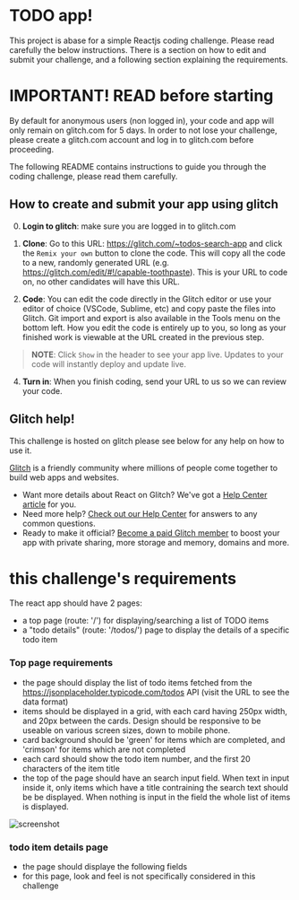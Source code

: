 # TODO app!

This project is abase for a simple Reactjs coding challenge. Please read carefully the below instructions.
There is a section on how to edit and submit your challenge, and a following section explaining the requirements.

# IMPORTANT! READ before starting
By default for anonymous users (non logged in), your code and app will only remain on glitch.com for 5 days. In order to not lose your challenge, please create a glitch.com account and log in to glitch.com before proceeding.

The following README contains instructions to guide you through the coding challenge, please read them carefully.

## How to create and submit your app using glitch

0. **Login to glitch**: make sure you are logged in to glitch.com

1. **Clone**: Go to this URL: https://glitch.com/~todos-search-app and click the `Remix your own` button to clone the code. This will copy all the code to a new, randomly generated URL (e.g. https://glitch.com/edit/#!/capable-toothpaste). This is your URL to code on, no other candidates will have this URL.

2. **Code**: You can edit the code directly in the Glitch editor or use your editor of choice (VSCode, Sublime, etc) and copy paste the files into Glitch. Git import and export is also available in the Tools menu on the bottom left. How you edit the code is entirely up to you, so long as your finished work is viewable at the URL created in the previous step.

> **NOTE**: Click `Show` in the header to see your app live. Updates to your code will instantly deploy and update live.

4. **Turn in**: When you finish coding, send your URL to us so we can review your code.


## Glitch help!

This challenge is hosted on glitch please see below for any help on how to use it.

[Glitch](https://glitch.com) is a friendly community where millions of people come together to build web apps and websites.

- Want more details about React on Glitch? We've got a [Help Center article](https://help.glitch.com/kb/article/112) for you.
- Need more help? [Check out our Help Center](https://help.glitch.com/) for answers to any common questions.
- Ready to make it official? [Become a paid Glitch member](https://glitch.com/pricing) to boost your app with private sharing, more storage and memory, domains and more.


# this challenge's requirements

The react app should have 2 pages:
- a top page (route: '/') for displaying/searching a list of TODO items
- a "todo details" (route: '/todos/<todo item number>') page to display the details of a specific todo item

### Top page requirements

- the page should display the list of todo items fetched from the https://jsonplaceholder.typicode.com/todos API (visit the URL to see the data format)
- items should be displayed in a grid, with each card having 250px width, and 20px between the cards. Design should be responsive to be useable on various screen sizes, down to mobile phone.
- card background should be 'green' for items which are completed, and 'crimson' for items which are not completed
- each card should show the todo item number, and the first 20 characters of the item title
- the top of the page should have an search input field. When text in input inside it, only items which have a title contraining the search text should be be displayed. When nothing is input in the field the whole list of items is displayed.

![screenshot](https://cdn.glitch.com/69d5f470-9f1e-492f-a706-2218599bf06d%2Fexample-top.png?v=1623632882331)


### todo item details page

- the page should displaye the following fields 
- for this page, look and feel is not specifically considered in this challenge
